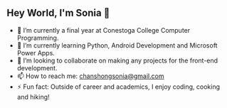 ## Hey World, I'm Sonia 👋

- 🔭 I’m currently a final year at Conestoga College Computer Programming.
- 🌱 I’m currently learning Python, Android Development and Microsoft Power Apps. 
- 👯 I’m looking to collaborate on making any projects for the front-end development. 
- 📫 How to reach me: chanshongsonia@gmail.com
- ⚡ Fun fact: Outside of career and academics, I enjoy coding, cooking and hiking!
